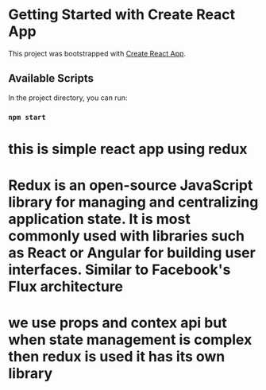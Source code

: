 # Getting Started with Create React App

This project was bootstrapped with [Create React App](https://github.com/facebook/create-react-app).

## Available Scripts

In the project directory, you can run:

### `npm start`
# this is simple react app using redux 
# Redux is an open-source JavaScript library for managing and centralizing application state. It is most commonly used with libraries such as React or Angular for building user interfaces. Similar to Facebook's Flux architecture
# we use props and contex api but when state management  is complex then redux is used it has its own library
